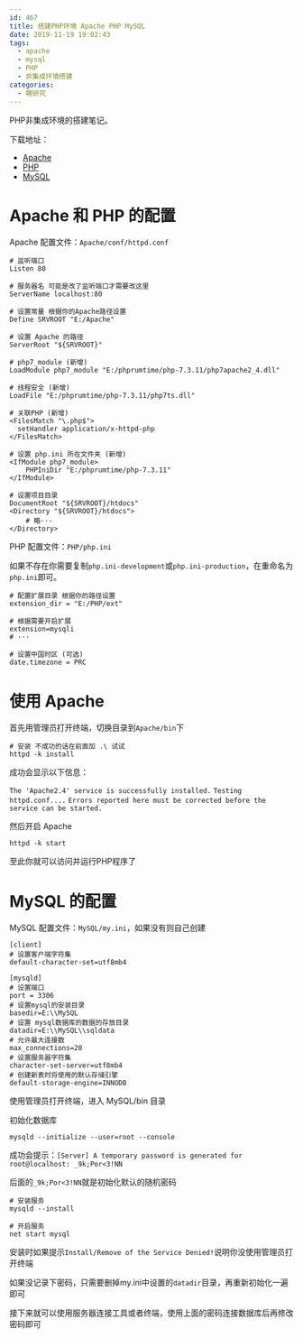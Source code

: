 ```yaml
---
id: 467
title: 搭建PHP环境 Apache PHP MySQL
date: 2019-11-19 19:02:43
tags:
  - apache
  - mysql
  - PHP
  - 非集成环境搭建
categories:
  - 瞎研究
---
```


PHP非集成环境的搭建笔记。

下载地址：

- [Apache](https://www.apachehaus.com/cgi-bin/download.plx)
- [PHP](https://windows.php.net/download)
- [MySQL](https://dev.mysql.com/downloads/mysql/)

<!--more-->

# Apache 和 PHP 的配置

Apache 配置文件：`Apache/conf/httpd.conf`

```shell
# 监听端口
Listen 80

# 服务器名 可能是改了监听端口才需要改这里
ServerName localhost:80

# 设置常量 根据你的Apache路径设置
Define SRVROOT "E:/Apache"

# 设置 Apache 的路径
ServerRoot "${SRVROOT}"

# php7_module (新增)
LoadModule php7_module "E:/phprumtime/php-7.3.11/php7apache2_4.dll"

# 线程安全 (新增)
LoadFile "E:/phprumtime/php-7.3.11/php7ts.dll"

# 关联PHP (新增)
<FilesMatch "\.php$">
  setHandler application/x-httpd-php
</FilesMatch>

# 设置 php.ini 所在文件夹 (新增)
<IfModule php7_module>
    PHPIniDir "E:/phprumtime/php-7.3.11"
</IfModule>

# 设置项目目录
DocumentRoot "${SRVROOT}/htdocs"
<Directory "${SRVROOT}/htdocs">
    # 略···
</Directory>
```

PHP 配置文件：`PHP/php.ini`

如果不存在你需要复制`php.ini-development`或`php.ini-production`，在重命名为`php.ini`即可。

```shell
# 配置扩展目录 根据你的路径设置
extension_dir = "E:/PHP/ext"

# 根据需要开启扩展
extension=mysqli
# ···

# 设置中国时区 (可选)
date.timezone = PRC
```

# 使用 Apache

首先用管理员打开终端，切换目录到`Apache/bin`下

```shell
# 安装 不成功的话在前面加 .\ 试试
httpd -k install
```

成功会显示以下信息：

`The 'Apache2.4' service is successfully installed.`
`Testing httpd.conf....`
`Errors reported here must be corrected before the service can be started.`

然后开启 Apache

```shell
httpd -k start
```

至此你就可以访问并运行PHP程序了

# MySQL 的配置

MySQL 配置文件：`MySQL/my.ini`，如果没有则自己创建

```shell
[client]
# 设置客户端字符集
default-character-set=utf8mb4

[mysqld]
# 设置端口
port = 3306
# 设置mysql的安装目录
basedir=E:\\MySQL
# 设置 mysql数据库的数据的存放目录
datadir=E:\\MySQL\\sqldata
# 允许最大连接数
max_connections=20
# 设置服务器字符集
character-set-server=utf8mb4
# 创建新表时将使用的默认存储引擎
default-storage-engine=INNODB
```

使用管理员打开终端，进入 MySQL/bin 目录

初始化数据库

```shell
mysqld --initialize --user=root --console
```

成功会提示：`[Server] A temporary password is generated for root@localhost: _9k;Por<3!NN`

后面的`_9k;Por<3!NN`就是初始化默认的随机密码

```shell
# 安装服务
mysqld --install

# 开启服务
net start mysql
```

安装时如果提示`Install/Remove of the Service Denied!`说明你没使用管理员打开终端

如果没记录下密码，只需要删掉my.ini中设置的`datadir`目录，再重新初始化一遍即可

接下来就可以使用服务器连接工具或者终端，使用上面的密码连接数据库后再修改密码即可
